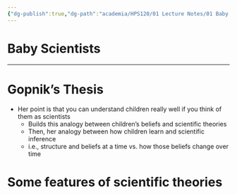 ```yaml
---
{"dg-publish":true,"dg-path":"academia/HPS120/01 Lecture Notes/01 Baby Scientists.md","permalink":"/academia/hps-120/01-lecture-notes/01-baby-scientists/","created":"2023-10-17T23:18:19.366-04:00","updated":"2023-10-18T01:53:14.947-04:00"}
---
```


# Baby Scientists

---

# Gopnik’s Thesis

- Her point is that you can understand children really well if you think of them as scientists
    - Builds this analogy between children’s beliefs and scientific theories
    - Then, her analogy between how children learn and scientific inference
    - i.e., structure and beliefs at a time vs. how those beliefs change over time

# Some features of scientific theories
